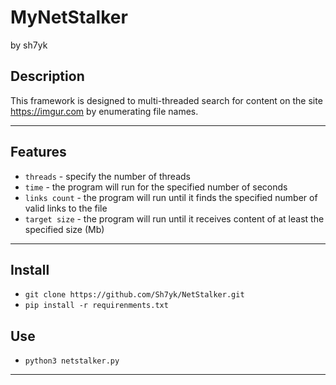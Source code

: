 # MyNetStalker 
by sh7yk

## Description
This framework is designed to multi-threaded search for content on the site https://imgur.com by enumerating file names.
___
## Features
- `threads` - specify the number of threads
- `time` - the program will run for the specified number of seconds
- `links count` - the program will run until it finds the specified number of valid links to the file
- `target size` - the program will run until it receives content of at least the specified size (Mb)
___
## Install
- `git clone https://github.com/Sh7yk/NetStalker.git`
- `pip install -r requirenments.txt`

## Use

- `python3 netstalker.py`
___
